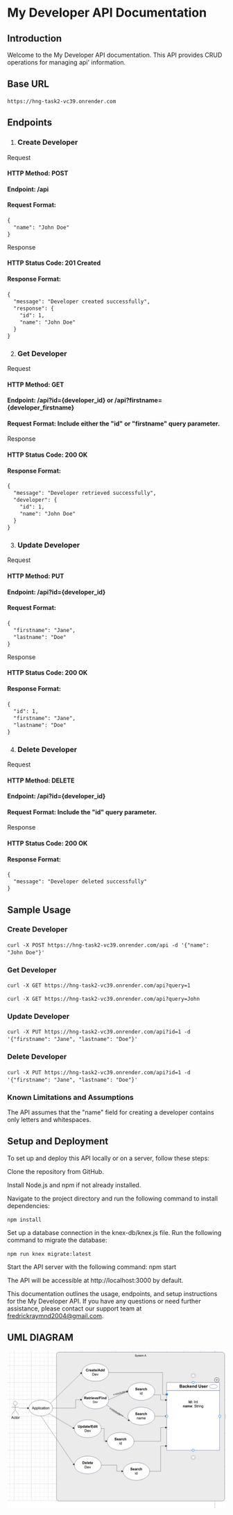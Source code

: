 # My Developer API Documentation
## Introduction
Welcome to the My Developer API documentation. This API provides CRUD operations for managing api' information.

## Base URL
`https://hng-task2-vc39.onrender.com `


## Endpoints
1. ### Create Developer
Request
#### HTTP Method: POST
#### Endpoint: /api
#### Request Format:

```
{
  "name": "John Doe"
}
```

Response
#### HTTP Status Code: 201 Created
#### Response Format:

```
{
  "message": "Developer created successfully",
  "response": {
    "id": 1,
    "name": "John Doe"
  }
}

```

2. ### Get Developer
Request
#### HTTP Method: GET
#### Endpoint: /api?id={developer_id} or /api?firstname={developer_firstname}
#### Request Format: Include either the "id" or "firstname" query parameter.
Response
#### HTTP Status Code: 200 OK
#### Response Format:

```
{
  "message": "Developer retrieved successfully",
  "developer": {
    "id": 1,
    "name": "John Doe"
  }
}
```

3. ### Update Developer
Request
#### HTTP Method: PUT
#### Endpoint: /api?id={developer_id}
#### Request Format:

```
{
  "firstname": "Jane",
  "lastname": "Doe"
}
```

Response
#### HTTP Status Code: 200 OK
#### Response Format:

```
{
  "id": 1,
  "firstname": "Jane",
  "lastname": "Doe"
}
```

4. ### Delete Developer
Request
#### HTTP Method: DELETE
#### Endpoint: /api?id={developer_id}
#### Request Format: Include the "id" query parameter.
Response
#### HTTP Status Code: 200 OK
#### Response Format:

```
{
  "message": "Developer deleted successfully"
}
```

## Sample Usage
### Create Developer

`curl -X POST https://hng-task2-vc39.onrender.com/api -d '{"name": "John Doe"}'`

### Get Developer

<!-- Retrieve developer by ID -->
`curl -X GET https://hng-task2-vc39.onrender.com/api?query=1`

<!--  Retrieve developer by first name -->
`curl -X GET https://hng-task2-vc39.onrender.com/api?query=John`

### Update Developer
`curl -X PUT https://hng-task2-vc39.onrender.com/api?id=1 -d '{"firstname": "Jane", "lastname": "Doe"}'`

### Delete Developer
`curl -X PUT https://hng-task2-vc39.onrender.com/api?id=1 -d '{"firstname": "Jane", "lastname": "Doe"}'`

### Known Limitations and Assumptions
The API assumes that the "name" field for creating a developer contains only letters and whitespaces.



## Setup and Deployment
To set up and deploy this API locally or on a server, follow these steps:

Clone the repository from GitHub.

Install Node.js and npm if not already installed.

Navigate to the project directory and run the following command to install dependencies:

`npm install`

Set up a database connection in the knex-db/knex.js file.
Run the following command to migrate the database:

`npm run knex migrate:latest`

Start the API server with the following command:
npm start

The API will be accessible at http://localhost:3000 by default.

This documentation outlines the usage, endpoints, and setup instructions for the My Developer API. If you have any questions or need further assistance, please contact our support team at fredrickraymnd2004@gmail.com.

## UML DIAGRAM

![UML Diagram](./UML.png)